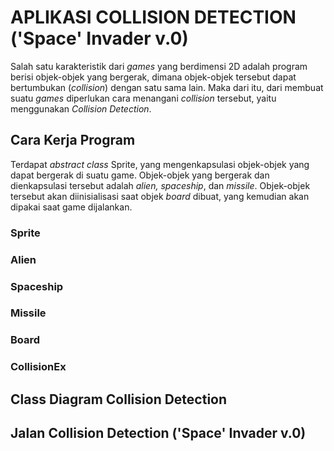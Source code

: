# APLIKASI COLLISION DETECTION ('Space' Invader v.0)

Salah satu karakteristik dari *games* yang berdimensi 2D adalah program berisi objek-objek yang bergerak, 
dimana objek-objek tersebut dapat bertumbukan (*collision*) dengan satu sama lain. Maka dari itu, dari membuat suatu *games*
diperlukan cara menangani *collision* tersebut, yaitu menggunakan *Collision Detection*. 

## Cara Kerja Program

Terdapat *abstract class* Sprite, yang  mengenkapsulasi objek-objek yang dapat bergerak di suatu game. 
Objek-objek yang bergerak dan dienkapsulasi tersebut adalah *alien, spaceship*, dan *missile*. Objek-objek tersebut 
akan diinisialisasi saat objek *board* dibuat, yang kemudian akan dipakai saat game dijalankan.

### Sprite

### Alien

### Spaceship

### Missile

### Board

### CollisionEx

## Class Diagram Collision Detection 

## Jalan Collision Detection ('Space' Invader v.0)




